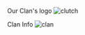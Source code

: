 Our Clan's logo
![clutch](https://user-images.githubusercontent.com/109227254/179346777-1af0ff33-1062-4f35-9362-06c16b7fcac2.png)


Clan Info 
![clan](https://user-images.githubusercontent.com/109227254/179346751-44e05f25-2a72-438e-a95f-7b93076b51c1.jpg)
